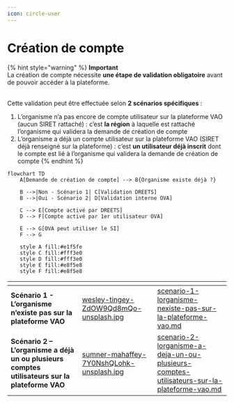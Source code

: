 ```yaml
---
icon: circle-user
---
```


# Création de compte

{% hint style="warning" %}
**Important**\
La création de compte nécessite **une étape de validation obligatoire** avant de pouvoir accéder à la plateforme.

\
Cette validation peut être effectuée selon **2 scénarios spécifiques** :

1. L’organisme n’a pas encore de compte utilisateur sur la plateforme VAO (aucun SIRET rattaché) : c’est **la région** à laquelle est rattaché l’organisme qui validera la demande de création de compte
2. L’organisme a déjà un compte utilisateur sur la plateforme VAO (SIRET déjà renseigné sur la plateforme) : c’est **un utilisateur déjà inscrit** dont le compte est lié à l’organisme qui validera la demande de création de compte
{% endhint %}

```mermaid
flowchart TD
    A[Demande de création de compte] --> B{Organisme existe déjà ?}
    
    B -->|Non - Scénario 1| C[Validation DREETS]
    B -->|Oui - Scénario 2| D[Validation interne OVA]
    
    C --> E[Compte activé par DREETS]
    D --> F[Compte activé par 1er utilisateur OVA]
    
    E --> G[OVA peut utiliser le SI]
    F --> G
    
    style A fill:#e1f5fe
    style C fill:#fff3e0
    style D fill:#fff3e0
    style E fill:#e8f5e8
    style F fill:#e8f5e8
```

<table data-view="cards"><thead><tr><th></th><th data-hidden data-card-cover data-type="files"></th><th data-hidden data-card-target data-type="content-ref"></th></tr></thead><tbody><tr><td><strong>Scénario 1 - L’organisme n’existe pas sur la plateforme VAO</strong></td><td><a href="../../.gitbook/assets/wesley-tingey-ZdOW9Qd8mQo-unsplash.jpg">wesley-tingey-ZdOW9Qd8mQo-unsplash.jpg</a></td><td><a href="scenario-1-lorganisme-nexiste-pas-sur-la-plateforme-vao.md">scenario-1-lorganisme-nexiste-pas-sur-la-plateforme-vao.md</a></td></tr><tr><td><strong>Scénario 2 – L’organisme a déjà un ou plusieurs comptes utilisateurs sur la plateforme VAO</strong></td><td><a href="../../.gitbook/assets/sumner-mahaffey-7Y0NshQLohk-unsplash.jpg">sumner-mahaffey-7Y0NshQLohk-unsplash.jpg</a></td><td><a href="scenario-2-lorganisme-a-deja-un-ou-plusieurs-comptes-utilisateurs-sur-la-plateforme-vao.md">scenario-2-lorganisme-a-deja-un-ou-plusieurs-comptes-utilisateurs-sur-la-plateforme-vao.md</a></td></tr></tbody></table>
